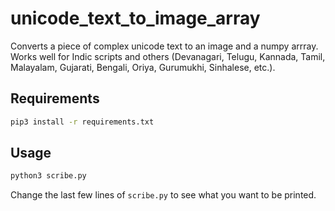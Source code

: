 # unicode_text_to_image_array
Converts a piece of complex unicode text to an image and a numpy arrray. 
Works well for Indic scripts and others 
(Devanagari, Telugu, Kannada, Tamil, Malayalam, Gujarati, Bengali, Oriya, Gurumukhi, Sinhalese, etc.).


## Requirements

```sh
pip3 install -r requirements.txt
```

## Usage

```sh
python3 scribe.py
```

Change the last few lines of `scribe.py` to see what you want to be printed. 
